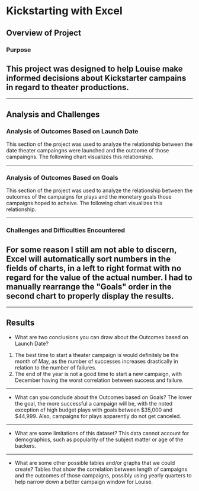 # Kickstarting with Excel

## Overview of Project

### Purpose
This project was designed to help Louise make informed decisions about Kickstarter campains in regard to theater productions.
---
---

## Analysis and Challenges

### Analysis of Outcomes Based on Launch Date
This section of the project was used to analyze the relationship between the date theater campaingns were launched and the outcome of those campaingns. 
The following chart visualizes this relationship.

---

### Analysis of Outcomes Based on Goals
This section of the project was used to analyze the relationship between the outcomes of the campaigns for plays and the monetary goals those campaigns hoped to acheive.
The following chart visualizes this relationship.

---

### Challenges and Difficulties Encountered
For some reason I still am not able to discern, Excel will automatically sort numbers in the fields of charts, in a left to right format with no regard for the value of the actual number. 
I had to manually rearrange the "Goals" order in the second chart to properly display the results.
---
---
## Results

- What are two conclusions you can draw about the Outcomes based on Launch Date?
1. The best time to start a theater campaign is would definitely be the month of May, as the number of successes increases drastically in relation to the number of failures.
2. The end of the year is not a good time to start a new campaign, with December having the worst correlation between success and failure.
---
- What can you conclude about the Outcomes based on Goals?
The lower the goal, the more successful a campaign will be, with the noted exception of high budget plays with goals between $35,000 and $44,999. Also, campaigns for plays apparently do not get canceled.
---
- What are some limitations of this dataset?
This data cannot account for demographics, such as popularity of the subject matter or age of the backers.
---
- What are some other possible tables and/or graphs that we could create?
Tables that show the correlation between length of campaigns and the outcomes of those campaigns, possibly using yearly quarters to help narrow down a better campaign window for Louise.